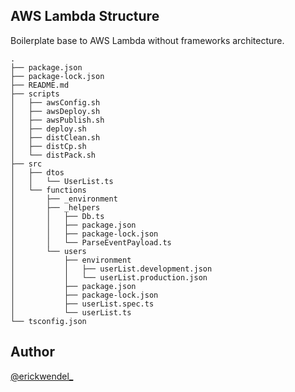 ## AWS Lambda Structure

Boilerplate base to AWS Lambda without frameworks architecture.

```
.
├── package.json
├── package-lock.json
├── README.md
├── scripts
│   ├── awsConfig.sh
│   ├── awsDeploy.sh
│   ├── awsPublish.sh
│   ├── deploy.sh
│   ├── distClean.sh
│   ├── distCp.sh
│   └── distPack.sh
├── src
│   ├── dtos
│   │   └── UserList.ts
│   └── functions
│       ├── _environment
│       ├── _helpers
│       │   ├── Db.ts
│       │   ├── package.json
│       │   ├── package-lock.json
│       │   └── ParseEventPayload.ts
│       └── users
│           ├── environment
│           │   ├── userList.development.json
│           │   └── userList.production.json
│           ├── package.json
│           ├── package-lock.json
│           ├── userList.spec.ts
│           └── userList.ts
└── tsconfig.json
```

## Author

[@erickwendel\_](https://twitter.com/erickwendel_)
